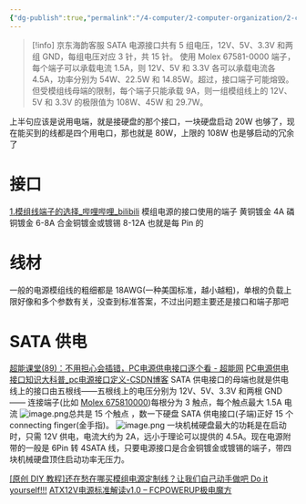 ```yaml
---
{"dg-publish":true,"permalink":"/4-computer/2-computer-organization/2-computer-hardware/3-power-supply/"}
---
```


> [!info] 京东海韵客服
> SATA 电源接口共有 5 组电压，12V、5V、3.3V 和两组 GND，每组电压对应 3 针，共 15 针。
> 使用 Molex 67581-0000 端子，每个端子可以承载电流 1.5A，则 12V、5V 和 3.3V 各可以承载电流各 4.5A，功率分别为 54W、22.5W 和 14.85W。超过，接口端子可能熔毁。
> 但受模组线母端的限制，每个端子只能承载 9A，则一组模组线上的 12V、5V 和 3.3V 的极限值为 108W、45W 和 29.7W。

上半句应该是说用电端，就是接硬盘的那个接口，一块硬盘启动 20W 也够了，现在能买到的线都是四个用电口，那也就是 80W，上限的 108W 也是够启动的冗余了

# 接口
[1.模组线端子的选择\_哔哩哔哩\_bilibili](https://www.bilibili.com/video/BV1gL4y1g7R2/?vd_source=0e8d5a2d613f40b7bb080c0607a88b1e)
模组电源的接口使用的端子
黄铜镀金 4A
磷铜镀金 6-8A
合金铜镀金或镀锡 8-12A
也就是每 Pin 的
# 线材
一般的电源模组线的粗细都是 18AWG(一种美国标准，越小越粗)，单根的负载上限好像和多个参数有关，没查到标准答案，不过出问题主要还是接口和端子那吧
# SATA 供电
[超能课堂(89)：不用担心会插错，PC电源供电接口逐个看 - 超能网](https://www.expreview.com/54251.html)
[PC电源供电接口知识大科普\_pc电源接口定义-CSDN博客](https://blog.csdn.net/houyichaochao/article/details/80761939)
SATA 供电接口的母端也就是供电线上的接口由五根线——五根线上的电压分别为 12V、5V、3.3V 和两根 GND—— 连接端子(比如 [Molex 675810000](https://www.molex.com/en-us/products/part-detail/675810000))每根分为 3 触点，每个触点最大 1.5A 电流 ![image.png](https://lsky.lzism.top:8167/i/2023/12/31/202312312345159.webp)总共是 15 个触点 ，数一下硬盘 SATA 供电接口(子端)正好 15 个 connecting finger(金手指)。 ![image.png](https://lsky.lzism.top:8167/i/2023/12/31/202312312329489.webp)
一块机械硬盘最大的功耗是在启动时，只需 12V 供电，电流大约为 2A，远小于理论可以提供的 4.5A。现在电源附带的一般是 6Pin 转 4SATA 线，只要电源接口是合金铜镀金或镀锡的端子，带四块机械硬盘顶住启动功率无压力。



[​[原创 DIY 教程]还在愁在哪买模组电源定制线？让我们自己动手做吧 Do it yourself!!!]( https://ngabbs.com/read.php?tid=12492258 )
[ATX12V电源标准解读v1.0 – FCPOWERUP极电魔方](https://www.fcpowerup.com/psudg/)